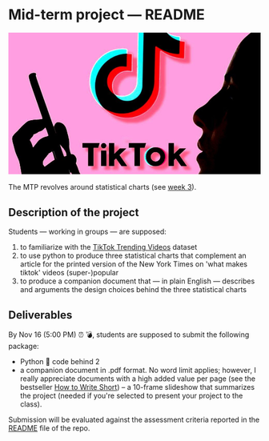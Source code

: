 # Mid-term project — README

![](images/tiktok.jpg)

The MTP revolves around statistical charts (see [week 3](https://github.com/simoneSantoni/data-viz-smm635/blob/2d4c173fabb38fb5b5f4bc1953857d4ebbeed0d6/lectureNotes/week3)).

## Description of the project 

Students — working in groups — are supposed:

1. to familiarize with the [TikTok Trending
Videos](https://www.kaggle.com/erikvdven/tiktok-trending-december-2020) dataset
2. to use python to produce three statistical charts that complement an article
   for the printed version of the New York Times on 'what makes tiktok' videos 
   (super-)popular
3. to produce a companion document that — in plain English — describes and
   arguments the design choices behind the three statistical charts

## Deliverables

By Nov 16 (5:00 PM) ⏰ 💣, students are supposed to submit the following package:

- Python 🐍 code behind 2
- a companion document in .pdf format. No word limit applies; however, I really
appreciate documents with a high added value per page (see the bestseller [How
to Write Short](https://www.amazon.co.uk/How-Write-Short-Craft-Times-ebook/dp/B00FOQRPT4/ref=sr_1_1?dchild=1&keywords=how+to+write+short&qid=1634742402&sr=8-1))
– a 10-frame slideshow that summarizes the project (needed if you're selected to
present your project to the class).

Submission will be evaluated against the assessment criteria reported in the
[README](https://github.com/simoneSantoni/data-viz-smm635/blob/b5801e9afca6ba6e78bc72f99542f3adeb373415/README.md)
file of the repo.